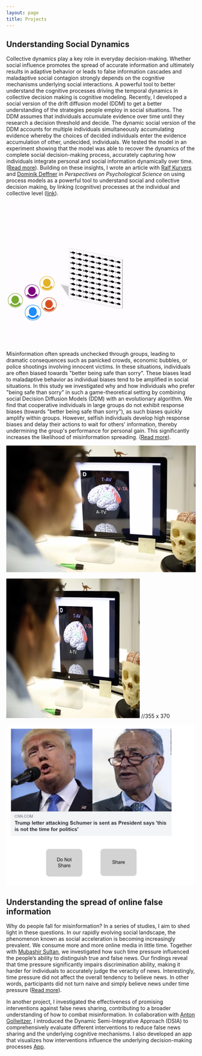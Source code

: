 ```yaml
---
layout: page
title: Projects
---
```



## Understanding Social Dynamics

Collective dynamics play a key role in everyday decision-making. Whether social influence promotes the spread of accurate information and ultimately results in adaptive behavior or leads to false information cascades and maladaptive social contagion strongly depends on the cognitive mechanisms underlying social interactions. A powerful tool to better understand the cognitive processes driving the temporal dynamics in collective decision making is cognitive modeling. Recently, I developed a social version of the drift diffusion model (DDM) to get a better understanding of the strategies people employ in social situations. The DDM assumes that individuals accumulate evidence over time until they research a decision threshold and decide. The dynamic social version of the DDM accounts for multiple individuals simultaneously accumulating evidence whereby the choices of decided individuals enter the evidence accumulation of other, undecided, individuals. We tested the model in an experiment showing that the model was able to recover the dynamics of the complete social decision-making process, accurately capturing how individuals integrate personal and social information dynamically over time. ([Read more](https://www.science.org/doi/10.1126/sciadv.abb0266)). Building on these insights, I wrote an article with [Ralf Kurvers](https://ralfkurvers.com/) and [Dominik Deffner](https://www.mpib-berlin.mpg.de/staff/dominik-deffner) in *Perspectives on Psychological Science* on using process models as a powerful tool to understand social and collective decision making, by linking (cognitive) processes at the individual and collective level ([link](https://journals.sagepub.com/doi/full/10.1177/17456916231186964)).

![sddm](/assets/img/sddm.gif)



Misinformation often spreads unchecked through groups, leading to dramatic consequences such as panicked crowds, economic bubbles, or police shootings involving innocent victims. In these situations, individuals are often biased towards "better being safe than sorry". These biases lead to maladaptive behavior as individual biases tend to be amplified in social situations. In this study we investigated why and how individuals who prefer "being safe than sorry" in such a game-theoretical setting by combining social Decision Diffusion Models (DDM) with an evolutionary algorithm. We find that cooperative individuals in large groups do not exhibit response biases (towards "better being safe than sorry"), as such biases quickly amplify within groups. However, selfish individuals develop high response biases and delay their actions to wait for others' information, thereby undermining the group's performance for personal gain. This significantly increases the likelihood of misinformation spreading. ([Read more](https://doi.org/10.1371/journal.pcbi.1010442)).

![alan](/assets/img/Alan_behind.webp)

<img src="/assets/img/Alan_behind.webp" width="355px" height="370px" /> //355 x 370

![news](/assets/img/news.png)


## Understanding the spread of online false information 

Why do people fall for misinformation? In a series of studies, I aim to shed light in these questions.
In our rapidly evolving social landscape, the phenomenon known as social acceleration is becoming increasingly prevalent. We consume more and more online media in little time. Together with [Mubashir Sultan](https://www.mpib-berlin.mpg.de/person/mubashir-sultan/419405), we investigated how such time pressure influenced the people’s ability to distinguish true and false news. Our findings reveal that time pressure significantly impairs discrimination ability, making it harder for individuals to accurately judge the veracity of news. Interestingly, time pressure did not affect the overall tendency to believe news. In other words, participants did not turn naive and simply believe news under time pressure ([Read more](https://www.nature.com/articles/s41598-022-26209-8)).   

In another project, I investigated the effectiveness of promising interventions against false news sharing, contributing to a broader understanding of how to combat misinformation. In collaboration with [Anton Gollwitzer](https://www.antongollwitzer.org/), I introduced the Dynamic Semi-Integrative Approach (DSIA) to comprehensively evaluate different interventions to reduce false news sharing and the underlying cognitive mechanisms. I also developed an app that visualizes how interventions influence the underlying decision-making processes [App](https://alan-tump.shinyapps.io/DSIA/).  


<!---
Link to DSUA and shiny missing. Add Nina, Kiri and Ilse.
-->